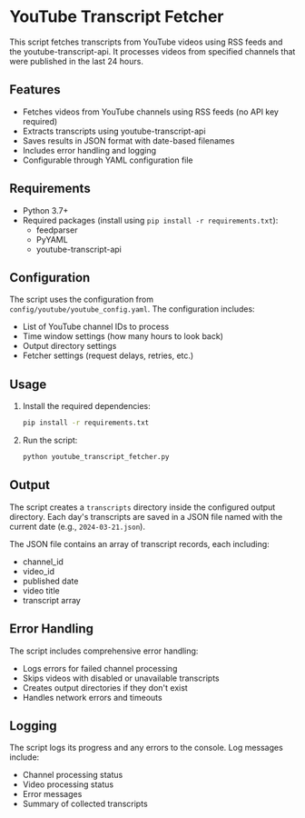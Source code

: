 # YouTube Transcript Fetcher

This script fetches transcripts from YouTube videos using RSS feeds and the youtube-transcript-api. It processes videos from specified channels that were published in the last 24 hours.

## Features

- Fetches videos from YouTube channels using RSS feeds (no API key required)
- Extracts transcripts using youtube-transcript-api
- Saves results in JSON format with date-based filenames
- Includes error handling and logging
- Configurable through YAML configuration file

## Requirements

- Python 3.7+
- Required packages (install using `pip install -r requirements.txt`):
  - feedparser
  - PyYAML
  - youtube-transcript-api

## Configuration

The script uses the configuration from `config/youtube/youtube_config.yaml`. The configuration includes:

- List of YouTube channel IDs to process
- Time window settings (how many hours to look back)
- Output directory settings
- Fetcher settings (request delays, retries, etc.)

## Usage

1. Install the required dependencies:
   ```bash
   pip install -r requirements.txt
   ```

2. Run the script:
   ```bash
   python youtube_transcript_fetcher.py
   ```

## Output

The script creates a `transcripts` directory inside the configured output directory. Each day's transcripts are saved in a JSON file named with the current date (e.g., `2024-03-21.json`).

The JSON file contains an array of transcript records, each including:
- channel_id
- video_id
- published date
- video title
- transcript array

## Error Handling

The script includes comprehensive error handling:
- Logs errors for failed channel processing
- Skips videos with disabled or unavailable transcripts
- Creates output directories if they don't exist
- Handles network errors and timeouts

## Logging

The script logs its progress and any errors to the console. Log messages include:
- Channel processing status
- Video processing status
- Error messages
- Summary of collected transcripts 